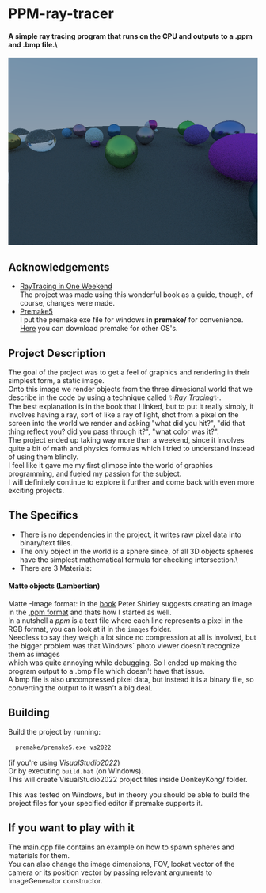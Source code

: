 # PPM-ray-tracer
#### A simple ray tracing program that runs on the CPU and outputs to a .ppm and .bmp file.\

![Screenshot](https://github.com/1mache/PPM-ray-tracer/blob/main/images/random1.bmp)

## Acknowledgements
 - [RayTracing in One Weekend](https://raytracing.github.io/books/RayTracingInOneWeekend.html#positionablecamera/cameraviewinggeometry)\
The project was made using this wonderful book as a guide, though, of course, changes were made.
 - [Premake5](https://github.com/premake/premake-core)\
I put the premake exe file for windows in **premake/** for convenience. [Here](https://premake.github.io/download) you can download premake for other OS's.

## Project Description

The goal of the project was to get a feel of graphics and rendering in their simplest form, a static image.\
Onto this image we render objects from the three dimesional world that we describe in the code by using a technique called ✨*Ray Tracing*✨.\
The best explanation is in the book that I linked, but to put it really simply, it involves having a ray, sort of like a ray of light, shot from a pixel on the screen
into the world we render and asking "what did you hit?", "did that thing reflect you? did you pass through it?", "what color was it?".\
The project ended up taking way more than a weekend, since it involves quite a bit of math and physics formulas which I tried to understand instead of using them blindly.\
I feel like it gave me my first glimpse into the world of graphics programming, and fueled my passion for the subject.\
I will definitely continue to explore it further and come back with even more exciting projects.

## The Specifics
- There is no dependencies in the project, it writes raw pixel data into binary/text files.
- The only object in the world is a sphere since, of all 3D objects spheres have the simplest mathematical formula for checking intersection.\
- There are 3 Materials:
#### Matte objects (Lambertian)
Matte 
-Image format: in the [book](https://raytracing.github.io/books/RayTracingInOneWeekend.html#positionablecamera/cameraviewinggeometry) Peter Shirley suggests creating
an image in the [.ppm format](https://en.wikipedia.org/wiki/Netpbm#File_formats) and thats how I started as well.\
In a nutshell a *ppm* is a text file where each line represents a pixel in the RGB format, you can look at it in the `images` folder.\
Needless to say they weigh a lot since no compression at all is involved, but the bigger problem was that Windows` photo viewer doesn't recognize them as images\
which was quite annoying while debugging. So I ended up making the program output to a .bmp file which doesn't have that issue.\
A bmp file is also uncompressed pixel data, but instead it is a binary file, so converting the output to it wasn't a big deal.

## Building

Build the project by running:
```bash
  premake/premake5.exe vs2022
```
(if you're using *VisualStudio2022*)\
Or by executing `build.bat` (on Windows).\
This will create VisualStudio2022 project files inside DonkeyKong/ folder.

This was tested on Windows, but in theory you should be able to build the project files for your specified editor if premake supports it.

## If you want to play with it
The main.cpp file contains an example on how to spawn spheres and materials for them.\
You can also change the image dimensions, FOV, lookat vector of the camera or its position vector by passing relevant arguments to ImageGenerator constructor.
